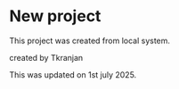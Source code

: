 # New project

This project was created from local system.

created by Tkranjan

This was updated on 1st july 2025.
